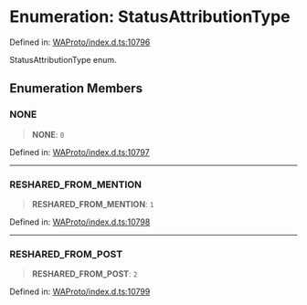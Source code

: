 # Enumeration: StatusAttributionType

Defined in: [WAProto/index.d.ts:10796](https://github.com/Fokusdotid/Baileys/blob/e5a24e138f3b69cf124e0406999e537d5c9a6c18/WAProto/index.d.ts#L10796)

StatusAttributionType enum.

## Enumeration Members

### NONE

> **NONE**: `0`

Defined in: [WAProto/index.d.ts:10797](https://github.com/Fokusdotid/Baileys/blob/e5a24e138f3b69cf124e0406999e537d5c9a6c18/WAProto/index.d.ts#L10797)

***

### RESHARED\_FROM\_MENTION

> **RESHARED\_FROM\_MENTION**: `1`

Defined in: [WAProto/index.d.ts:10798](https://github.com/Fokusdotid/Baileys/blob/e5a24e138f3b69cf124e0406999e537d5c9a6c18/WAProto/index.d.ts#L10798)

***

### RESHARED\_FROM\_POST

> **RESHARED\_FROM\_POST**: `2`

Defined in: [WAProto/index.d.ts:10799](https://github.com/Fokusdotid/Baileys/blob/e5a24e138f3b69cf124e0406999e537d5c9a6c18/WAProto/index.d.ts#L10799)
